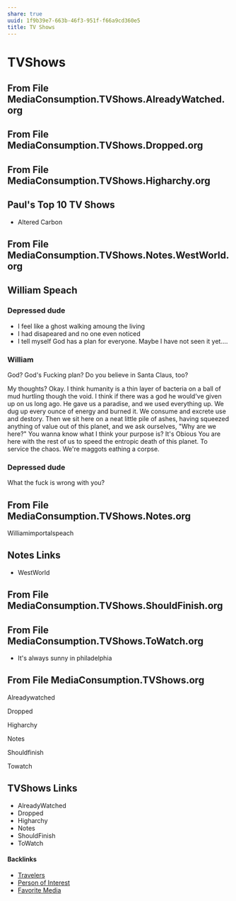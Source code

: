 ```yaml
---
share: true
uuid: 1f9b39e7-663b-46f3-951f-f66a9cd360e5
title: TV Shows
---
```

# TVShows
From File MediaConsumption.TVShows.AlreadyWatched.org
-----------------------------------------------------

From File MediaConsumption.TVShows.Dropped.org
----------------------------------------------

From File MediaConsumption.TVShows.Higharchy.org
------------------------------------------------

Paul's Top 10 TV Shows
----------------------

*   Altered Carbon

From File MediaConsumption.TVShows.Notes.WestWorld.org
------------------------------------------------------

William Speach
--------------

### Depressed dude

*   I feel like a ghost walking amoung the living
*   I had disapeared and no one even noticed
*   I tell myself God has a plan for everyone. Maybe I have not seen it yet....

### William

God? God's Fucking plan? Do you believe in Santa Claus, too?

My thoughts? Okay. I think humanity is a thin layer of bacteria on a ball of mud hurtling though the void. I think if there was a god he would've given up on us long ago. He gave us a paradise, and we used everything up. We dug up every ounce of energy and burned it. We consume and excrete use and destory. Then we sit here on a neat little pile of ashes, having squeezed anything of value out of this planet, and we ask ourselves, "Why are we here?" You wanna know what I think your purpose is? It's Obious You are here with the rest of us to speed the entropic death of this planet. To service the chaos. We're maggots eathing a corpse.

### Depressed dude

What the fuck is wrong with you?

From File MediaConsumption.TVShows.Notes.org
--------------------------------------------

Williamimportalspeach

Notes Links
-----------

*   WestWorld

From File MediaConsumption.TVShows.ShouldFinish.org
---------------------------------------------------

From File MediaConsumption.TVShows.ToWatch.org
----------------------------------------------

*   It's always sunny in philadelphia

From File MediaConsumption.TVShows.org
--------------------------------------

Alreadywatched

Dropped

Higharchy

Notes

Shouldfinish

Towatch

TVShows Links
-------------

*   AlreadyWatched
*   Dropped
*   Higharchy
*   Notes
*   ShouldFinish
*   ToWatch


#### Backlinks

* [Travelers](/cc5b2121-7847-4656-bf80-30fc4203283b)
* [Person of Interest](/91c882b1-420a-4a1d-bab9-ae264ea6071f)
* [Favorite Media](/cf6a4db5-dcac-48ae-97ec-cf40f28e2b20)